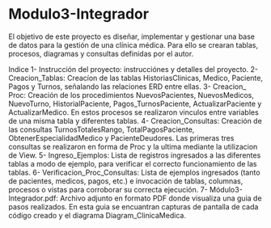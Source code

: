 # Modulo3-Integrador
El objetivo de este proyecto es diseñar, implementar y gestionar una base de datos para la gestión de una clínica médica. Para ello se crearan tablas, procesos, diagramas y consultas definidas por el autor. 

Indice
1- Instrucción del proyecto:
   instrucciónes y detalles del proyecto.
2- Creacion_Tablas:
    Creacíon de las tablas HistoriasClinicas, Medico, Paciente, Pagos y Turnos, señalando las relaciones ERD entre ellas. 
3- Creacion_ Proc:
    Creación de los procedimientos NuevosPacientes, NuevosMedicos, NuevoTurno, HistorialPaciente, Pagos_TurnosPaciente, ActualizarPaciente y ActualizarMedico. En estos procesos se realizaron vinculos entre variables de una misma tabla y diferentes tablas. 
4- Creacion_Consultas:
    Creación de las consultas TurnosTotalesRango, TotalPagosPaciente, ObtenerEspecialidadMedico y PacienteDeudores. Las primeras tres consultas se realizaron en forma de Proc y la ultima mediante la utilizacion de View.
5- Ingreso_Ejemplos:
  Lista de registros ingresados a las diferentes tablas a modo de ejemplo, para verificar el correcto funcionamiento de las tablas.
6- Verificacion_Proc_Consultas:
  Lista de ejemplos ingresados (tanto de pacientes, medicos, pagos, etc.) e invocación de tablas, columnas, procesos o vistas para corroborar su correcta ejecución.
7- Módulo3-Integrador.pdf:
  Archivo adjunto en formato PDF donde visualiza una guia de pasos realizados. 
  En esta guia se encuantran capturas de pantalla de cada código creado y el diagrama Diagram_ClinicaMedica. 
